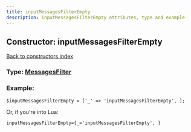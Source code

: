 ```yaml
---
title: inputMessagesFilterEmpty
description: inputMessagesFilterEmpty attributes, type and example
---
```

## Constructor: inputMessagesFilterEmpty  
[Back to constructors index](index.md)






### Type: [MessagesFilter](../types/MessagesFilter.md)


### Example:

```
$inputMessagesFilterEmpty = ['_' => 'inputMessagesFilterEmpty', ];
```  

Or, if you're into Lua:  


```
inputMessagesFilterEmpty={_='inputMessagesFilterEmpty', }

```


